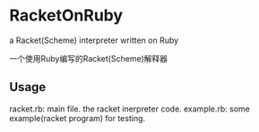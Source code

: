 # RacketOnRuby
a Racket(Scheme) interpreter written on Ruby

一个使用Ruby编写的Racket(Scheme)解释器
## Usage
racket.rb: main file. the racket inerpreter code.
example.rb: some example(racket program) for testing.
